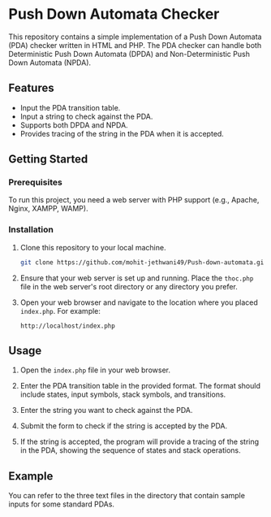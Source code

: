 # Push Down Automata Checker

This repository contains a simple implementation of a Push Down Automata (PDA) checker written in HTML and PHP. The PDA checker can handle both Deterministic Push Down Automata (DPDA) and Non-Deterministic Push Down Automata (NPDA). 

## Features

- Input the PDA transition table.
- Input a string to check against the PDA.
- Supports both DPDA and NPDA.
- Provides tracing of the string in the PDA when it is accepted.

## Getting Started

### Prerequisites

To run this project, you need a web server with PHP support (e.g., Apache, Nginx, XAMPP, WAMP).

### Installation

1. Clone this repository to your local machine.
    ```bash
    git clone https://github.com/mohit-jethwani49/Push-down-automata.git
    ```

2. Ensure that your web server is set up and running. Place the `thoc.php` file in the web server's root directory or any directory you prefer.

3. Open your web browser and navigate to the location where you placed `index.php`. For example:
    ```
    http://localhost/index.php
    ```

## Usage

1. Open the `index.php` file in your web browser.

2. Enter the PDA transition table in the provided format. The format should include states, input symbols, stack symbols, and transitions.

3. Enter the string you want to check against the PDA.

4. Submit the form to check if the string is accepted by the PDA.

5. If the string is accepted, the program will provide a tracing of the string in the PDA, showing the sequence of states and stack operations.

## Example

You can refer to the three text files in the directory that contain sample inputs for some standard PDAs.
